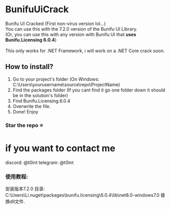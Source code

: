 # BunifuUiCrack
Bunifu UI Cracked (First non-virus version lol...)<br>
You can use this with the 7.2.0 version of the Bunifu UI Library.<br>
(Or, you can use this with any version with Bunifu UI that **uses Bunifu.Licensing 6.0.4**)<br>
<br>
This only works for .NET Framework, i will work on a .NET Core crack soon.<br>
## How to install?
1. Go to your project's folder (On Windows: C:\Users\yourusername\source\repo\ProjectName)
2. Find the packages folder (If you cant find it go one folder down it should be in the solution's folder)
3. Find Bunifu.Licensing.6.0.4
4. Overwrite the file.
5. Done! Enjoy

### Star the repo ⭐

# if you want to contact me
discord: @t0int
telegram: @t0int

### 使用教程:
安装版本7.2.0
目录: C:\Users\Li\.nuget\packages\bunifu.licensing\6.0.4\lib\net8.0-windows7.0
替换dll文件.

